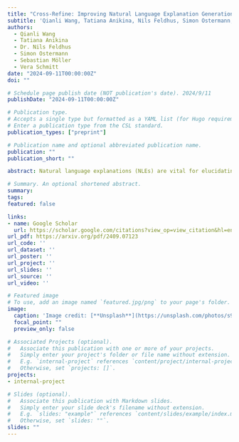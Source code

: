 ```yaml
---
title: "Cross-Refine: Improving Natural Language Explanation Generation by Learning in Tandem"
subtitle: 'Qianli Wang, Tatiana Anikina, Nils Feldhus, Simon Ostermann, Sebastian Möller, Vera Schmitt'
authors:
  - Qianli Wang
  - Tatiana Anikina
  - Dr. Nils Feldhus
  - Simon Ostermann
  - Sebastian Möller
  - Vera Schmitt
date: "2024-09-11T00:00:00Z"
doi: ""

# Schedule page publish date (NOT publication's date). 2024/9/11
publishDate: "2024-09-11T00:00:00Z"

# Publication type.
# Accepts a single type but formatted as a YAML list (for Hugo requirements).
# Enter a publication type from the CSL standard.
publication_types: ["preprint"]

# Publication name and optional abbreviated publication name.
publication: ""
publication_short: ""

abstract: Natural language explanations (NLEs) are vital for elucidating the reasoning behind large language model (LLM) decisions. Many techniques have been developed to generate NLEs using LLMs. However, like humans, LLMs might not always produce optimal NLEs on first attempt. Inspired by human learning processes, we introduce Cross-Refine, which employs role modeling by deploying two LLMs as generator and critic, respectively. The generator outputs a first NLE and then refines this initial explanation using feedback and suggestions provided by the critic. Cross-Refine does not require any supervised training data or additional training. We validate Cross-Refine across three NLP tasks using three state-of-the-art open-source LLMs through automatic and human evaluation. We select Self-Refine (Madaan et al., 2023) as the baseline, which only utilizes self-feedback to refine the explanations. Our findings from automatic evaluation and a user study indicate that Cross-Refine outperforms Self-Refine. Meanwhile, Cross-Refine can perform effectively with less powerful LLMs, whereas Self-Refine only yields strong results with ChatGPT. Additionally, we conduct an ablation study to assess the importance of feedback and suggestions. Both of them play an important role in refining explanations. We further evaluate Cross-Refine on a bilingual dataset in English and German.

# Summary. An optional shortened abstract.
summary: 
tags:
featured: false

links:
- name: Google Scholar
  url: https://scholar.google.com/citations?view_op=view_citation&hl=en&user=pKbJC10AAAAJ&sortby=pubdate&citft=1&citft=3&email_for_op=ljaxmcx%40gmail.com&citation_for_view=pKbJC10AAAAJ:JV2RwH3_ST0C
url_pdf: https://arxiv.org/pdf/2409.07123
url_code: ''
url_dataset: ''
url_poster: ''
url_project: ''
url_slides: ''
url_source: ''
url_video: ''

# Featured image
# To use, add an image named `featured.jpg/png` to your page's folder. 
image:
  caption: 'Image credit: [**Unsplash**](https://unsplash.com/photos/s9CC2SKySJM)'
  focal_point: ""
  preview_only: false

# Associated Projects (optional).
#   Associate this publication with one or more of your projects.
#   Simply enter your project's folder or file name without extension.
#   E.g. `internal-project` references `content/project/internal-project/index.md`.
#   Otherwise, set `projects: []`.
projects:
- internal-project

# Slides (optional).
#   Associate this publication with Markdown slides.
#   Simply enter your slide deck's filename without extension.
#   E.g. `slides: "example"` references `content/slides/example/index.md`.
#   Otherwise, set `slides: ""`.
slides: ""
---
```

